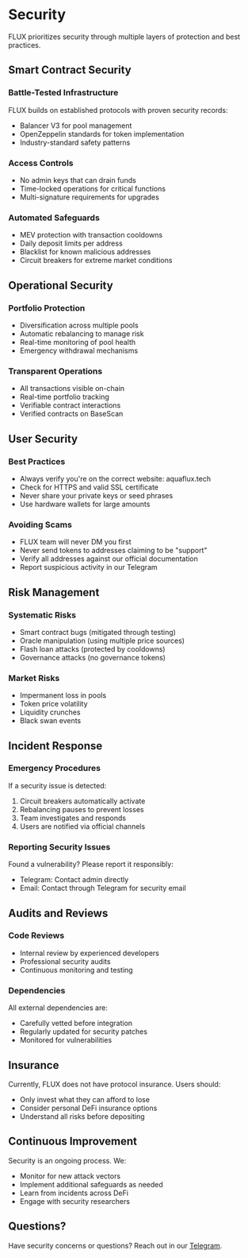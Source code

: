 # Security

FLUX prioritizes security through multiple layers of protection and best practices.

## Smart Contract Security

### Battle-Tested Infrastructure
FLUX builds on established protocols with proven security records:
- Balancer V3 for pool management
- OpenZeppelin standards for token implementation
- Industry-standard safety patterns

### Access Controls
- No admin keys that can drain funds
- Time-locked operations for critical functions
- Multi-signature requirements for upgrades

### Automated Safeguards
- MEV protection with transaction cooldowns
- Daily deposit limits per address
- Blacklist for known malicious addresses
- Circuit breakers for extreme market conditions

## Operational Security

### Portfolio Protection
- Diversification across multiple pools
- Automatic rebalancing to manage risk
- Real-time monitoring of pool health
- Emergency withdrawal mechanisms

### Transparent Operations
- All transactions visible on-chain
- Real-time portfolio tracking
- Verifiable contract interactions
- Verified contracts on BaseScan

## User Security

### Best Practices
- Always verify you're on the correct website: aquaflux.tech
- Check for HTTPS and valid SSL certificate
- Never share your private keys or seed phrases
- Use hardware wallets for large amounts

### Avoiding Scams
- FLUX team will never DM you first
- Never send tokens to addresses claiming to be "support"
- Verify all addresses against our official documentation
- Report suspicious activity in our Telegram

## Risk Management

### Systematic Risks
- Smart contract bugs (mitigated through testing)
- Oracle manipulation (using multiple price sources)
- Flash loan attacks (protected by cooldowns)
- Governance attacks (no governance tokens)

### Market Risks
- Impermanent loss in pools
- Token price volatility
- Liquidity crunches
- Black swan events

## Incident Response

### Emergency Procedures
If a security issue is detected:
1. Circuit breakers automatically activate
2. Rebalancing pauses to prevent losses
3. Team investigates and responds
4. Users are notified via official channels

### Reporting Security Issues
Found a vulnerability? Please report it responsibly:
- Telegram: Contact admin directly
- Email: Contact through Telegram for security email

## Audits and Reviews

### Code Reviews
- Internal review by experienced developers
- Professional security audits
- Continuous monitoring and testing

### Dependencies
All external dependencies are:
- Carefully vetted before integration
- Regularly updated for security patches
- Monitored for vulnerabilities

## Insurance

Currently, FLUX does not have protocol insurance. Users should:
- Only invest what they can afford to lose
- Consider personal DeFi insurance options
- Understand all risks before depositing

## Continuous Improvement

Security is an ongoing process. We:
- Monitor for new attack vectors
- Implement additional safeguards as needed
- Learn from incidents across DeFi
- Engage with security researchers

## Questions?

Have security concerns or questions? Reach out in our [Telegram](https://t.me/aquaflux_tech).